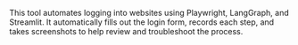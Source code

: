 This tool automates logging into websites using Playwright, LangGraph, and Streamlit. It automatically fills out the login form, records each step, and takes screenshots to help review and troubleshoot the process.
